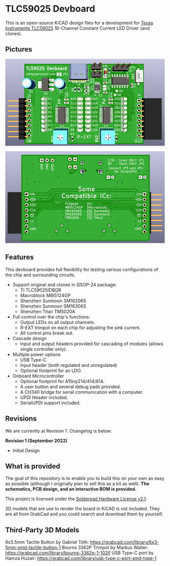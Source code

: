 # TLC59025 Devboard

This is an open-source KiCAD design files for a development for [Texas Instruments TLC59025](https://www.ti.com/lit/ds/symlink/tlc59025.pdf) 16-Channel Constant Current LED Driver (and clones).

## Pictures

![](pics/tl59025_front.png)

![](pics/tl59025_back.png)

## Features

This devboard provides full flexibility for testing various configurations of the chip and surrounding circuits.

- Support original and clones in QSOP-24 package:
	- TI TLC59025IDBQR
	- Macroblock MBI5124GP
	- Shenzhen Sunmoon SM16206S
	- Shenzhen Sunmoon SM16306S
	- Shenzhen Titan TM5020A
- Full control over the chip's functions:
	- Output LEDs on all output channels.
	- R-EXT trimpot on each chip for adjusting the sink current.
	- All control pins break out.
- Cascade design
	- Input and output headers provided for cascading of modules (allows single controller only).
- Multiple power options
	- USB Type-C
	- Input header (both regulated and unregulated)
	- Optional footprint for an LDO.
- Onboard Microcontroller
	- Optional footprint for ATtiny214/414/814.
	- A user button and several debug pads provided.
	- A CH340 bridge for serial communication with a computer.
	- UPDI Header included.
	- SerialUPDI support included.
	
## Revisions

We are currently at Revision 1. Changelog is below:

**Revision 1 (September 2022)**
 - Initial Design

## What is provided

The goal of this repository is to enable you to build this on your own as easy as possible (although I originally plan to sell this as a kit as well). **The schematics, PCB design, and an interactive BOM is provided.**

This project is licensed under the [Solderpad Hardware License v2.1](http://solderpad.org/licenses/SHL-2.1/).

3D models that are use to render the board in KiCAD is not included. They are all from GrabCad and you could search and download them by yourself.

## Third-Party 3D Models

6x3.5mm Tactile Button by Gabriel Tóth: https://grabcad.com/library/6x3-5mm-smd-tactile-button-1
Bourns 3362P Trimpot by Markus Walter: https://grabcad.com/library/bourns-3362p-1-102lf
USB Type-C port by Hamza Huzair: https://grabcad.com/library/usb-type-c-port-smd-type-1
 